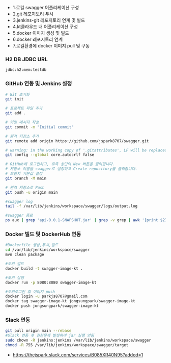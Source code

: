 - 1.로컬 swagger 어플리케이션 구성  
- 2.git 레포지토리 푸시  
- 3.jenkins-git 레포지토리 연계 및 빌드  
- 4.kt클라우드 내 어플리케이션 구성  
- 5.docker 이미지 생성 및 빌드  
- 6.docker 레포지토리 연계  
- 7.로컬환경에 docker 이미지 pull 및 구동  

### H2 DB JDBC URL
```
jdbc:h2:mem:testdb
```

### GitHub 연동 및 Jenkins 설정
```bash
# Git 초기화
git init

# 프로젝트 파일 추가
git add .

# 커밋 메시지 작성
git commit -m "Initial commit"

# 원격 저장소 추가
git remote add origin https://github.com/jspark8707/swagger.git

# warning: in the working copy of '.gitattributes', LF will be replaced by CRLF the next time Git touches it 
git config --global core.autocrlf false

# GitHub에 로그인하고, 우측 상단의 New 버튼을 클릭합니다.
# 저장소 이름을 swagger로 설정하고 Create repository를 클릭합니다.
# 브랜치 기본값 설정
git branch -M main

# 원격 저장소로 Push
git push -u origin main

#swagger log
tail -f /var/lib/jenkins/workspace/swagger/logs/output.log

#swagger 종료
ps aux | grep 'api-0.0.1-SNAPSHOT.jar' | grep -v grep | awk '{print $2}' | xargs kill
```
### Docker 빌드 및 DockerHub 연동 
```bash
#Dockerfile 생성,푸시,빌드
cd /var/lib/jenkins/workspace/swagger
mvn clean package

#도커 빌드
docker build -t swagger-image-kt .

#도커 실행
docker run -p 8080:8080 swagger-image-kt

#도커로그인 후 이미지 push
docker login -u parkjs8707@gmail.com
docker tag swagger-image-kt jongsungpark/swagger-image-kt
docker push jongsungpark/swagger-image-kt

```
### Slack 연동 
```bash
git pull origin main --rebase
#Slack 연동 후 권한문제 발생하여 jar 실행 안됨
sudo chown -R jenkins:jenkins /var/lib/jenkins/workspace/swagger
chmod -R 755 /var/lib/jenkins/workspace/swagger/target
```
- https://thejspark.slack.com/services/B085XR40N95?added=1
